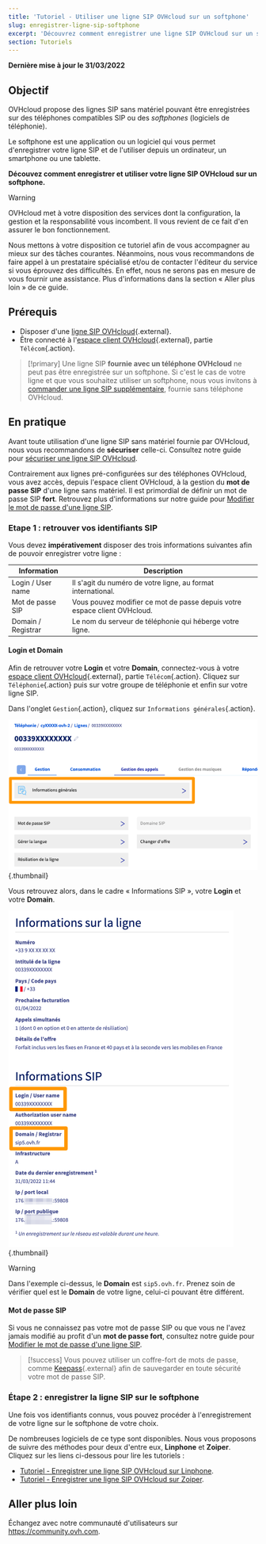 ```yaml
---
title: 'Tutoriel - Utiliser une ligne SIP OVHcloud sur un softphone'
slug: enregistrer-ligne-sip-softphone
excerpt: 'Découvrez comment enregistrer une ligne SIP OVHcloud sur un softphone tel que Linphone ou Zoiper'
section: Tutoriels
---
```


**Dernière mise à jour le 31/03/2022**

## Objectif

OVHcloud propose des lignes SIP sans matériel pouvant être enregistrées sur des téléphones compatibles SIP ou des *softphones* (logiciels de téléphonie).

Le softphone est une application ou un logiciel qui vous permet d'enregistrer votre ligne SIP et de l'utiliser depuis un ordinateur, un smartphone ou une tablette.

**Découvez comment enregistrer et utiliser votre ligne SIP OVHcloud sur un softphone.**

> [!warning]
>
> OVHcloud met à votre disposition des services dont la configuration, la gestion et la responsabilité vous incombent. Il vous revient de ce fait d'en assurer le bon fonctionnement.
> 
> Nous mettons à votre disposition ce tutoriel afin de vous accompagner au mieux sur des tâches courantes. Néanmoins, nous vous recommandons de faire appel à un prestataire spécialisé et/ou de contacter l'éditeur du service si vous éprouvez des difficultés. En effet, nous ne serons pas en mesure de vous fournir une assistance. Plus d'informations dans la section « Aller plus loin » de ce guide.
>

## Prérequis

- Disposer d'une [ligne SIP OVHcloud](https://www.ovhtelecom.fr/telephonie/voip/){.external}.
- Être connecté à l'[espace client OVHcloud](https://www.ovh.com/auth/?action=gotomanager&from=https://www.ovh.com/fr/&ovhSubsidiary=fr){.external}, partie `Télécom`{.action}.

> [!primary]
> Une ligne SIP **fournie avec un téléphone OVHcloud** ne peut pas être enregistrée sur un softphone. Si c'est le cas de votre ligne et que vous souhaitez utiliser un softphone, nous vous invitons à [commander une ligne SIP supplémentaire](https://www.ovhtelecom.fr/telephonie/voip/), fournie sans téléphone OVHcloud.
>

## En pratique

Avant toute utilisation d'une ligne SIP sans matériel fournie par OVHcloud, nous vous recommandons de **sécuriser** celle-ci. Consultez notre guide pour [sécuriser une ligne SIP OVHcloud](https://docs.ovh.com/fr/voip/securiser-ligne-sip/).

Contrairement aux lignes pré-configurées sur des téléphones OVHcloud, vous avez accès, depuis l'espace client OVHcloud, à la gestion du **mot de passe SIP** d'une ligne sans matériel. Il est primordial de définir un mot de passe SIP **fort**. Retrouvez plus d'informations sur notre guide pour [Modifier le mot de passe d'une ligne SIP](https://docs.ovh.com/fr/voip/modifier-mot-de-passe-ligne-sip/).

### Etape 1 : retrouver vos identifiants SIP

Vous devez **impérativement** disposer des trois informations suivantes afin de pouvoir enregistrer votre ligne :

|Information|Description|
|---|---|
| Login / User name | Il s'agit du numéro de votre ligne, au format international.|
| Mot de passe SIP | Vous pouvez modifier ce mot de passe depuis votre espace client OVHcloud.|
| Domain / Registrar | Le nom du serveur de téléphonie qui héberge votre ligne.|

#### Login et Domain

Afin de retrouver votre **Login** et votre **Domain**, connectez-vous à votre [espace client OVHcloud](https://www.ovh.com/auth/?action=gotomanager&from=https://www.ovh.com/fr/&ovhSubsidiary=fr){.external}, partie `Télécom`{.action}. Cliquez sur `Téléphonie`{.action} puis sur votre groupe de téléphonie et enfin sur votre ligne SIP.

Dans l'onglet `Gestion`{.action}, cliquez sur `Informations générales`{.action}.

![informations générales](images/general-information.png){.thumbnail}

Vous retrouvez alors, dans le cadre « Informations SIP », votre **Login** et votre **Domain**.

![username - domain](images/username-domain.png){.thumbnail}

> [!warning]
> Dans l'exemple ci-dessus, le **Domain** est `sip5.ovh.fr`. Prenez soin de vérifier quel est le **Domain** de votre ligne, celui-ci pouvant être différent.
>

#### Mot de passe SIP

Si vous ne connaissez pas votre mot de passe SIP ou que vous ne l'avez jamais modifié au profit d'un **mot de passe fort**, consultez notre guide pour [Modifier le mot de passe d'une ligne SIP](https://docs.ovh.com/fr/voip/modifier-mot-de-passe-ligne-sip/).

> [!success]
> Vous pouvez utiliser un coffre-fort de mots de passe, comme [Keepass](https://keepass.info/){.external} afin de sauvegarder en toute sécurité votre mot de passe SIP.

### Étape 2 : enregistrer la ligne SIP sur le softphone

Une fois vos identifiants connus, vous pouvez procéder à l'enregistrement de votre ligne sur le softphone de votre choix.

De nombreuses logiciels de ce type sont disponibles. Nous vous proposons de suivre des méthodes pour deux d'entre eux, **Linphone** et **Zoiper**.<br>
Cliquez sur les liens ci-dessous pour lire les tutoriels :

- [Tutoriel - Enregistrer une ligne SIP OVHcloud sur Linphone](../enregistrer-ligne-sip-linphone).
- [Tutoriel - Enregistrer une ligne SIP OVHcloud sur Zoiper](../enregistrer-ligne-sip-zoiper).

## Aller plus loin

Échangez avec notre communauté d'utilisateurs sur <https://community.ovh.com>.
